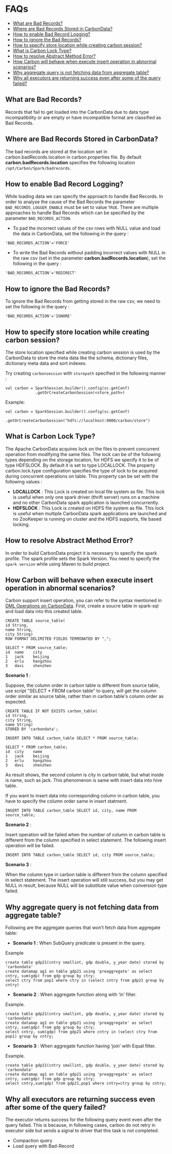 <!--
    Licensed to the Apache Software Foundation (ASF) under one or more 
    contributor license agreements.  See the NOTICE file distributed with
    this work for additional information regarding copyright ownership. 
    The ASF licenses this file to you under the Apache License, Version 2.0
    (the "License"); you may not use this file except in compliance with 
    the License.  You may obtain a copy of the License at

      http://www.apache.org/licenses/LICENSE-2.0

    Unless required by applicable law or agreed to in writing, software 
    distributed under the License is distributed on an "AS IS" BASIS, 
    WITHOUT WARRANTIES OR CONDITIONS OF ANY KIND, either express or implied.
    See the License for the specific language governing permissions and 
    limitations under the License.
-->

# FAQs

* [What are Bad Records?](#what-are-bad-records)
* [Where are Bad Records Stored in CarbonData?](#where-are-bad-records-stored-in-carbondata)
* [How to enable Bad Record Logging?](#how-to-enable-bad-record-logging)
* [How to ignore the Bad Records?](#how-to-ignore-the-bad-records)
* [How to specify store location while creating carbon session?](#how-to-specify-store-location-while-creating-carbon-session)
* [What is Carbon Lock Type?](#what-is-carbon-lock-type)
* [How to resolve Abstract Method Error?](#how-to-resolve-abstract-method-error)
* [How Carbon will behave when execute insert operation in abnormal scenarios?](#how-carbon-will-behave-when-execute-insert-operation-in-abnormal-scenarios)
* [Why aggregate query is not fetching data from aggregate table?](#why-aggregate-query-is-not-fetching-data-from-aggregate-table)
* [Why all executors are returning success even after some of the query failed?](#Why-all-executors-are-returning-success-even-after-some-of-the-query-failed)

## What are Bad Records?
Records that fail to get loaded into the CarbonData due to data type incompatibility or are empty or have incompatible format are classified as Bad Records.

## Where are Bad Records Stored in CarbonData?
The bad records are stored at the location set in carbon.badRecords.location in carbon.properties file.
By default **carbon.badRecords.location** specifies the following location ``/opt/Carbon/Spark/badrecords``.

## How to enable Bad Record Logging?
While loading data we can specify the approach to handle Bad Records. In order to analyse the cause of the Bad Records the parameter ``BAD_RECORDS_LOGGER_ENABLE`` must be set to value ``TRUE``. There are multiple approaches to handle Bad Records which can be specified  by the parameter ``BAD_RECORDS_ACTION``.

- To pad the incorrect values of the csv rows with NULL value and load the data in CarbonData, set the following in the query :
```
'BAD_RECORDS_ACTION'='FORCE'
```

- To write the Bad Records without padding incorrect values with NULL in the raw csv (set in the parameter **carbon.badRecords.location**), set the following in the query :
```
'BAD_RECORDS_ACTION'='REDIRECT'
```

## How to ignore the Bad Records?
To ignore the Bad Records from getting stored in the raw csv, we need to set the following in the query :
```
'BAD_RECORDS_ACTION'='IGNORE'
```

## How to specify store location while creating carbon session?
The store location specified while creating carbon session is used by the CarbonData to store the meta data like the schema, dictionary files, dictionary meta data and sort indexes.

Try creating ``carbonsession`` with ``storepath`` specified in the following manner :

```
val carbon = SparkSession.builder().config(sc.getConf)
             .getOrCreateCarbonSession(<store_path>)
```
Example:

```
val carbon = SparkSession.builder().config(sc.getConf)
             .getOrCreateCarbonSession("hdfs://localhost:9000/carbon/store")
```

## What is Carbon Lock Type?
The Apache CarbonData acquires lock on the files to prevent concurrent operation from modifying the same files. The lock can be of the following types depending on the storage location, for HDFS we specify it to be of type HDFSLOCK. By default it is set to type LOCALLOCK.
The property carbon.lock.type configuration specifies the type of lock to be acquired during concurrent operations on table. This property can be set with the following values :
- **LOCALLOCK** : This Lock is created on local file system as file. This lock is useful when only one spark driver (thrift server) runs on a machine and no other CarbonData spark application is launched concurrently.
- **HDFSLOCK** : This Lock is created on HDFS file system as file. This lock is useful when multiple CarbonData spark applications are launched and no ZooKeeper is running on cluster and the HDFS supports, file based locking.

## How to resolve Abstract Method Error?
In order to build CarbonData project it is necessary to specify the spark profile. The spark profile sets the Spark Version. You need to specify the ``spark version`` while using Maven to build project.

## How Carbon will behave when execute insert operation in abnormal scenarios?
Carbon support insert operation, you can refer to the syntax mentioned in [DML Operations on CarbonData](dml-operation-on-carbondata.md).
First, create a soucre table in spark-sql and load data into this created table.

```
CREATE TABLE source_table(
id String,
name String,
city String)
ROW FORMAT DELIMITED FIELDS TERMINATED BY ",";
```

```
SELECT * FROM source_table;
id  name    city
1   jack    beijing
2   erlu    hangzhou
3   davi    shenzhen
```

**Scenario 1** :

Suppose, the column order in carbon table is different from source table, use script "SELECT * FROM carbon table" to query, will get the column order similar as source table, rather than in carbon table's column order as expected. 

```
CREATE TABLE IF NOT EXISTS carbon_table(
id String,
city String,
name String)
STORED BY 'carbondata';
```

```
INSERT INTO TABLE carbon_table SELECT * FROM source_table;
```

```
SELECT * FROM carbon_table;
id  city    name
1   jack    beijing
2   erlu    hangzhou
3   davi    shenzhen
```

As result shows, the second column is city in carbon table, but what inside is name, such as jack. This phenomenon is same with insert data into hive table.

If you want to insert data into corresponding column in carbon table, you have to specify the column order same in insert statment. 

```
INSERT INTO TABLE carbon_table SELECT id, city, name FROM source_table;
```

**Scenario 2** :

Insert operation will be failed when the number of column in carbon table is different from the column specified in select statement. The following insert operation will be failed.

```
INSERT INTO TABLE carbon_table SELECT id, city FROM source_table;
```

**Scenario 3** :

When the column type in carbon table is different from the column specified in select statement. The insert operation will still success, but you may get NULL in result, because NULL will be substitute value when conversion type failed.

## Why aggregate query is not fetching data from aggregate table?
Following are the aggregate queries that won’t fetch data from aggregate table:

- **Scenario 1** :
When SubQuery predicate is present in the query.

Example 

```
create table gdp21(cntry smallint, gdp double, y_year date) stored by 'carbondata'
create datamap ag1 on table gdp21 using 'preaggregate' as select cntry, sum(gdp) from gdp group by ctry;
select ctry from pop1 where ctry in (select cntry from gdp21 group by cntry)
```

- **Scenario 2** : 
When aggregate function along with ‘in’ filter. 

Example.

```
create table gdp21(cntry smallint, gdp double, y_year date) stored by 'carbondata'
create datamap ag1 on table gdp21 using 'preaggregate' as select cntry, sum(gdp) from gdp group by ctry;
select cntry, sum(gdp) from gdp21 where cntry in (select ctry from pop1) group by cntry;
```

- **Scenario 3** : 
When aggregate function having ‘join’ with Equal filter.

Example.

```
create table gdp21(cntry smallint, gdp double, y_year date) stored by 'carbondata'
create datamap ag1 on table gdp21 using 'preaggregate' as select cntry, sum(gdp) from gdp group by ctry;
select cntry,sum(gdp) from gdp21,pop1 where cntry=ctry group by cntry;
```

## Why all executors are returning success even after some of the query failed?
The executor returns success for the following query event even after the query failed. This is because, in following cases, carbon do not retry in executor side but sends a signal to driver that this task is not completed.
* Compaction query
* Load query with Bad-Record



